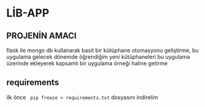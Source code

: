 # LİB-APP

## PROJENİN AMACI
flask ile mongo db kullanarak basit bir kütüphane otomasyonu geliştirme, bu uygulama gelecek dönemde öğrendiğim yeni kütüphaneleri bu uygulama üzerinde ekleyerek kapsamlı bir uygulama örneği haline getirme

## requirements <br/>
ilk önce  ` pip freeze > requirements.txt` dosyasını indirelim
